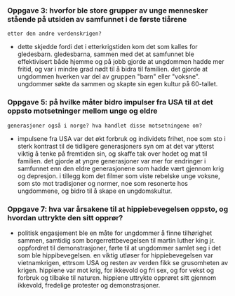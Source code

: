 ### Oppgave 3: hvorfor ble store grupper av unge mennesker stående på utsiden av samfunnet i de første tiårene 
    etter den andre verdenskrigen?
- dette skjedde fordi det i etterkrigstiden kom det som kalles for gledesbarn. gledesbarna, sammen med det at samfunnet ble
    effektivisert både hjemme og på jobb gjorde at ungdommen hadde mer fritid, og var i mindre grad nødt til å bidra til familien.
    det gjorde at ungdommen hverken var del av gruppen "barn" eller "voksne". ungdommer søkte da sammen og skapte sin egen kultur
    på 60-tallet.

### Oppgave 5: på hvilke måter bidro impulser fra USA til at det oppsto motsetninger mellom unge og eldre
    generasjoner også i norge? hva handlet disse motsetningene om?
- impulsene fra USA var det økt forbruk og individets frihet, noe som sto i sterk kontrast til de tidligere generasjoners syn om
    at det var ytterst viktig å tenke på fremtiden sin, og skaffe tak over hodet og mat til familien. det gjorde at yngre
    generasjoner var mer for endringer i samfunnet enn den eldre generasjonene som hadde vært gjennom krig og depresjon.
    i tillegg kom det filmer som viste rebelske unge voksne, som sto mot tradisjoner og normer, noe som resonerte hos
    ungdommene, og bidro til å skape en ungdomskultur.

### Oppgave 7: hva var årsakene til at hippiebevegelsen oppsto, og hvordan uttrykte den sitt opprør?
- politisk engasjement ble en måte for ungdommer å finne tilhørighet sammen, samtidig som borgerrettbevegelsen til martin luther king jr.
    oppfordret til demonstrasjoner, førte til at ungdommer samlet seg i det som ble hippibevegelsen. en viktig utløser for hippiebevegelsen
    var vietnamkrigen, ettrsom USA og resten av verden fikk se grusomheten av krigen. hippiene var mot krig, for ikkevold og fri sex, og for
    vekst og forbruk og tilbake til naturen. hippiene uttrykte opprøret sitt gjennom ikkevold, fredelige protester og demonstrasjoner.
